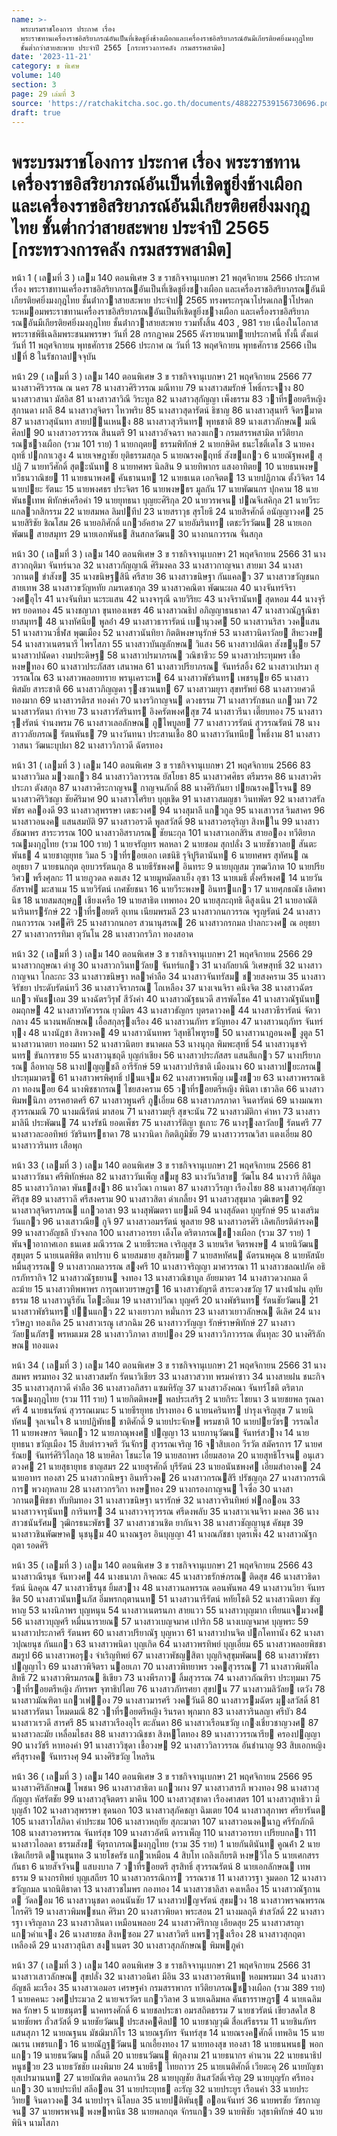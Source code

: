 ```yaml
---
name: >-
  พระบรมราชโองการ ประกาศ เรื่อง
  พระราชทานเครื่องราชอิสริยาภรณ์อันเป็นที่เชิดชูยิ่งช้างเผือกและเครื่องราชอิสริยาภรณ์อันมีเกียรติยศยิ่งมงกุฎไทย
  ชั้นต่ำกว่าสายสะพาย ประจำปี 2565 [กระทรวงการคลัง กรมสรรพสามิต]
date: '2023-11-21'
category: ข พิเศษ
volume: 140
section: 3
page: 29 เล่มที่ 3
source: 'https://ratchakitcha.soc.go.th/documents/488227539156730696.pdf'
draft: true
---
```


# พระบรมราชโองการ ประกาศ เรื่อง พระราชทานเครื่องราชอิสริยาภรณ์อันเป็นที่เชิดชูยิ่งช้างเผือกและเครื่องราชอิสริยาภรณ์อันมีเกียรติยศยิ่งมงกุฎไทย ชั้นต่ำกว่าสายสะพาย ประจำปี 2565 [กระทรวงการคลัง กรมสรรพสามิต]

หน้า 1 ( เลมที่ 3 ) เลม 140 ตอนพิเศษ 3 ข ราชกิจจานุเบกษา 21 พฤศจิกายน 2566 ประกาศ เรื่อง พระราชทานเครื่องราชอิสริยาภรณอันเป็นที่เชิดชูยิ่งชางเผือก และเครื่องราชอิสริยาภรณอันมีเกียรติยศยิ่งมงกุฎไทย ชั้นต่ํากวาสายสะพาย ประจําป 2565 ทรงพระกรุณาโปรดเกลาโปรดกระหมอมพระราชทานเครื่องราชอิสริยาภรณอันเป็นที่เชิดชูยิ่งชางเผือก และเครื่องราชอิสริยาภรณอันมีเกียรติยศยิ่งมงกุฎไทย ชั้นต่ํากวาสายสะพาย รวมทั้งสิ้น 403 , 981 ราย เนื่องในโอกาสพระราชพิธีเฉลิมพระชนมพรรษา วันที่ 28 กรกฎาคม 2565 ดังรายนามทายประกาศนี้ ทั้งนี้ ตั้งแต่วันที่ 11 พฤศจิกายน พุทธศักราช 2566 ประกาศ ณ วันที่ 13 พฤศจิกายน พุทธศักราช 2566 เป็นปที่ 8 ในรัชกาลปจจุบัน

หน้า 29 ( เลมที่ 3 ) เลม 140 ตอนพิเศษ 3 ข ราชกิจจานุเบกษา 21 พฤศจิกายน 2566 77 นางสาวศิริวรรณ ณ นคร 78 นางสาวศิริวรรณ มณีทาบ 79 นางสาวสมรักษ์ โพธิ์กระจาง 80 นางสาวสานา มัสอิส 81 นางสาวสาวิณี วิระทูล 82 นางสาวสุกัญญา เพ็งธรรม 83 วาที่รอยตรีหญิง สุกานดา ผาลี 84 นางสาวสุจิตรา ไหวพริบ 85 นางสาวสุดารัตน์ ธิชาญ 86 นางสาวสุนทรี จิตรมาต 87 นางสาวสุนันทา สายปนเหนง 88 นางสาวสุวรินทร พุทธชาติ 89 นางเสาวลักษณ มณีศิลป 90 นางสาวอรวรรณ สีนนตรี 91 นางสาวอัจฉรา หลวงแกว กรมสรรพสามิต ทวีติยาภรณชางเผือก (รวม 101 ราย) 1 นายกฤตย ธรรมพิทักษ์ 2 นายกษิดิศ ธนะโชติ์เดโช 3 นายคงฤทธิ์ ปกกาเวสูง 4 นายเจษฎาชัย ยุติธรรมสกุล 5 นายณรงคฤทธิ์ สังขแกว 6 นายณัฐพงศ สุปฏิ 7 นายทวีศักดิ์ สุตะนันท 8 นายทศพร นิลสิน 9 นายทิพากร แสงอาทิตย 10 นายธนพงษ ทวีธนวาณิชย 11 นายธนาพงศ คันธานนท 12 นายธเนต เอกจิตต 13 นายปฏิภาณ ตั้งวิจิตร 14 นายปยะ รัตนะ 15 นายพงศธร ประจิตร 16 นายพงษธร มูลกัน 17 นายพัฒนกร ปุกคาม 18 นายพันธเทพ พิทักษ์เครือคํา 19 นายยุทธนา บุญยะศิริกุล 20 นายวรพจน ปณจีเสคิกุล 21 นายวีระ แกลวกสิกรรม 22 นายสมพล ลิมปทีป 23 นายสราวุธ สุรโยธี 24 นายสิรศักดิ์ อนัญญาวงศ 25 นายสิริชัย ชิณโสม 26 นายอภิศักดิ์ แกวอัคฮาด 27 นายอัมรินทร เตชะวีรวัฒน 28 นายเอกพัฒน สายสมุทร 29 นายเอกพันธ สินสกลวัฒน 30 นางกนกวรรณ จั่นสกุล

หน้า 30 ( เลมที่ 3 ) เลม 140 ตอนพิเศษ 3 ข ราชกิจจานุเบกษา 21 พฤศจิกายน 2566 31 นางสาวกฤติมา จันทร์นวล 32 นางสาวกัญญาณี ศิริมงคล 33 นางสาวกาญจนา สายมา 34 นางสาวกานต ขําสังข 35 นางขนิษฐสินี ศรีสาย 36 นางสาวขนิษฐา กันแคลว 37 นางสาวขวัญชนก สายเทพ 38 นางสาวขวัญหทัย ภมรเดชากุล 39 นางสาวคณิตา พัฒนะผล 40 นางจันทร์จิรา วงศอุไร 41 นางจันทิมา นะระแสน 42 นางจารุณี ฉายวิริยะ 43 นางจิรานันท สุดหอม 44 นางจุรีพร ยอดทอง 45 นางชญาภา ขุนทองเพชร 46 นางสาวณธิป อภิญญาธนธาดา 47 นางสาวณัฏฐณิชา ยาสมุทร 48 นางทัศนีย พูลอ่ํา 49 นางสาวธารารัตน์ เบานุวงศ 50 นางสาวนริสา วงคแสน 51 นางสาวนวธี์ฬส พุฒเมือง 52 นางสาวนันทิยา กิตติพงษานุรักษ์ 53 นางสาวนิดาวัลย สีหะวงษ 54 นางสาวเนตรนารี ไพรโสภา 55 นางสาวบันญลักษณ วิแสง 56 นางสาวปณิตา สังขนุย 57 นางสาวปนัดดา งามประดิษฐ 58 นางสาวปรมาภรณ วณิชาชีวะ 59 นางสาวประทุมพร เชื้อหงษทอง 60 นางสาวประภัสสร เสนาพล 61 นางสาวปรียาภรณ จันทร์สอิ้ง 62 นางสาวเปรมา สุวรรณโณ 63 นางสาวพลอยทราย พรนุเคราะห 64 นางสาวพัชรินทร เพชรนุย 65 นางสาวพิสมัย สาระชาติ 66 นางสาวภิญญดา รุงชวนนท 67 นางสาวมยุรา สุขทรัพย์ 68 นางสาวยศวดี ทองมาก 69 นางสาวรติรส ทองคํา 70 นางรวิกาญจน ดวงธรรม 71 นางสาวรักชนก แกวมา 72 นางสาวรัตนา กําจาย 73 นางสาวรัสรินทร อิงครัตพงศสุข 74 นางสาวรีนา เตี๊ยบทอง 75 นางสาวรุงรัตน์ จํานงพรม 76 นางสาวเลอลักษณ ภูไพบูลย 77 นางสาววรรัตน์ สุวรรณรัตน์ 78 นางสาววลัยภรณ รัตนพันธ 79 นางวันทนา ประสานเชื้อ 80 นางสาววันทนีย โพธิ์งาม 81 นางสาววาสนา วัฒนะบุปผา 82 นางสาววิภาวดี ฉัตรทอง

หน้า 31 ( เลมที่ 3 ) เลม 140 ตอนพิเศษ 3 ข ราชกิจจานุเบกษา 21 พฤศจิกายน 2566 83 นางสาววิมล มวงแกว 84 นางสาววิลาวรรณ ยัสโยธา 85 นางสาวศศิธร ตรีมรรค 86 นางสาวศิรประภา ตังสกุล 87 นางสาวศิระกาญจน กาญจนภักดิ์ 88 นางศิริกันยา ปยณรงคโรจน 89 นางสาวศิริวิชญา ชัยศิริมาศ 90 นางสาวโศริยา บุญเชิด 91 นางสาวสมญชา วินทพัตร 92 นางสาวสรัลพัชร คลองดี 93 นางสาวสุพรรษา เตชะวงศ 94 นางสุมาลี แกวกูล 95 นางเสาวรส ริมสาคร 96 นางสาวอนงค แสนสมบัติ 97 นางสาวอรวดี พูลสวัสดิ์ 98 นางสาวอรอุริญา สิงหใน 99 นางสาวอัชฌาพร สาระวรรณ 100 นางสาวอิสราภรณ ชัยนะกุล 101 นางสาวเอกสิริน สายออง ทวีติยาภรณมงกุฎไทย (รวม 100 ราย) 1 นายจรัญทร พลหลา 2 นายชอม สุกปลั่ง 3 นายชัชวาลย สันตะพันธ 4 นายชาญยุทธ วิมล 5 วาที่รอยเอก เตชนิธิ รุจิปูริตานันท 6 นายทศพร สุทัศน ณ อยุธยา 7 นายธนกฤต อุยบวรรัตนกุล 8 นายธีรัชพงศ อินทระ 9 นายบุญสม วุฑฒวิภาต 10 นายปรียวิศว พริ้งศุลกะ 11 นายภูวดล คงแสง 12 นายมูหมัดลาเย็ง อุซา 13 นายเมธี ตั้งศรีพงศ 14 นายวันอัสราฟ มะสาแม 15 นายวิรัตน์ เกศชัยชนา 16 นายวีระพงษ อินทรแกว 17 นายศุภธณัช เลิศพานิช 18 นายสมสฤษฎ เชียงเครือ 19 นายสาธิต เทพทอง 20 นายสุภะฤทธิ ดีสูงเนิน 21 นายอาณัติ นารินทรรักษ์ 22 วาที่รอยตรี อุเทน เนียมพรมลี 23 นางสาวกนกวรรณ จรูญรัตน์ 24 นางสาวกนกวรรณ วงศศิริ 25 นางสาวกนกอร สวนานุสรณ 26 นางสาวกรกมล ปาลกะวงศ ณ อยุธยา 27 นางสาวกรรทิมา ตุวันโน 28 นางสาวกรวิภา ทองสอาด

หน้า 32 ( เลมที่ 3 ) เลม 140 ตอนพิเศษ 3 ข ราชกิจจานุเบกษา 21 พฤศจิกายน 2566 29 นางสาวกฤษณา ดําชู 30 นางสาวกวินทวัลย จันทร์แกว 31 นางกัลยาณี วิเศษสุทธิ์ 32 นางสาวกาญจนา โกละกะ 33 นางสาวขนิษฐา หลาคําลือ 34 นางสาวจันทรัสม ชวยสงคราม 35 นางสาวจิรัชยา ประดับรัตน์ทวี 36 นางสาวจิราภรณ โถเหลือง 37 นางเจนจิรา คนึงจิต 38 นางสาวฉัตรแกว พันธเอม 39 นางฉัตรวิรุฬ สีวังคํา 40 นางสาวณัฐธนวดี สารพัดโชค 41 นางสาวณัฐนันท อมฤกษ 42 นางสาวทัศวรรณ ยุวมิตร 43 นางสาวธัญกร บุตรดาวงค 44 นางสาวธีรารัตน์ จัตวากลาง 45 นางนพลักษณ เอื้อสกุลรุงเรือง 46 นางสาวนภัทร ขวัญทอง 47 นางสาวนฤภัทร จันทร์ทุง 48 นางนัฎชา สิงหวงค 49 นางสาวนันทพร วิสุทธิไพฑูรย 50 นางสาวนาฎอนงค งูตูล 51 นางสาวนาตยา ทองมหา 52 นางสาวนิตยา ขนาดผล 53 นางนุกุล พิมพะสุทธิ์ 54 นางสาวนุชจรินทร ขันการขาย 55 นางสาวนุชฤดี บุญกําเชียง 56 นางสาวประภัสสร แสนสีแกว 57 นางปรียาภรณ ลือหาญ 58 นางปญญชลี อารีรักษ์ 59 นางสาวปาริชาติ เมืองนาง 60 นางสาวปยะภรณ ประทุมมาตร 61 นางสาวพรพิศุทธิ์ ปนแจม 62 นางสาวพรเพ็ญ เมงชวย 63 นางสาวพรรณธิภา ทองนอย 64 นางพิชชากรณ ไชยสงคราม 65 วาที่รอยตรีหญิง พินิตา เชาวลิต 66 นางสาวพิมพนิภา อรรคฮาตศรี 67 นางสาวพูนศรี ภูเอี่ยม 68 นางสาวภรภาดา จินดารัตน์ 69 นางมณฑา สุวรรณมณี 70 นางมณีรัตน์ มาสอน 71 นางสาวมยุรี สุขจะนัน 72 นางสาวมัติกา คําหา 73 นางสาวมาลินี ประพัฒน 74 นางรัชนี ยอดเพ็ชร 75 นางสาวรัติญา ชูเกาะ 76 นางรุงลาวัลย รัตนศรี 77 นางสาวละออทิพย์ วัชรินทรธาดา 78 นางวนิดา กิตติภูมิชัย 79 นางสาววรรณวิสา แตงเอี่ยม 80 นางสาววรินทร เสือพุก

หน้า 33 ( เลมที่ 3 ) เลม 140 ตอนพิเศษ 3 ข ราชกิจจานุเบกษา 21 พฤศจิกายน 2566 81 นางสาววัชนา ศรีพิทักษ์ผล 82 นางสาววันเพ็ญ สมชู 83 นางวันวิสาข วัฒโน 84 นางวารี กิติมูล 85 นางสาววิภาดา พันธสงา 86 นางวีณา กานดา 87 นางสาววีรญา เรืองไชย 88 นางสาวศุภัชญา ศิริสุข 89 นางสราวลี ศรีสงคราม 90 นางสาวสิตา ดําเกลี้ยง 91 นางสาวสุขุมาล วุฒิเขตร 92 นางสาวสุจิตราภรณ แกวอาสา 93 นางสุพัฒตรา แยมดี 94 นางสุลัดดา บุญรักษ์ 95 นางเสริม วันแกว 96 นางเสาวณีย กูจิ 97 นางสาวอมรรัตน์ พูลสาย 98 นางสาวอรศิริ เลิศเกียรติดํารงค 99 นางสาวอัญชลี บัวจงกล 100 นางสาวอารยา เด็งโด ตริตาภรณชางเผือก (รวม 37 ราย) 1 พันจาอากาศเอก ธนเดช มณีวรรณ 2 นายธีระพล เจริญสุข 3 นายนริศ จิตรพงษ 4 นายนิวัฒน สุขบุตร 5 นายเนตพิชิต ตาปราบ 6 นายสมชาย สุขภิรมย 7 นายสหทัศน ฉัตรนพคุณ 8 นายหัสนัย หมื่นสุวรรณ 9 นางสาวกมลวรรณ สงศรี 10 นางสาวจริญญา มาศวรรณา 11 นางสาวชลณปภัค อธิกรภัทรากิจ 12 นางสาวณัฐธยาน จงทอง 13 นางสาวณิชาบูล อัยยมาตร 14 นางสาวดวงกมล ดีละม้าย 15 นางสาวทิพพาพร การุณทวยราษฎร 16 นางสาวธัญรดี สาระดวงขวัญ 17 นางน้ําฝน อุทัยธรรม 18 นางสาวนูรีฮัน โตะอีแม 19 นางสาวปวีณา บุญศรี 20 นางพัชรินทร รัตนชัยวัฒน 21 นางสาวพัชรินทร ปนแกว 22 นางเยาวภา หมั่นการ 23 นางสาวเยาวลักษณ ดีเลิศ 24 นางรวิษฎา ทองเกิด 25 นางสาวเรณู เสวกฉิม 26 นางสาววรัญญา รักษ์ราษพิทักษ์ 27 นางสาววัลยนภัสร พรหมเมฆ 28 นางสาววิภาดา สายปอง 29 นางสาววิภาวรรณ ตั๋นทุละ 30 นางศิริลักษณ ทองแดง

หน้า 34 ( เลมที่ 3 ) เลม 140 ตอนพิเศษ 3 ข ราชกิจจานุเบกษา 21 พฤศจิกายน 2566 31 นางสมพร พรมทอง 32 นางสาวสมรัก รัตนาวิเชียร 33 นางสาวสวาท พรมคําซาว 34 นางสายฝน ชนะกิจ 35 นางสาวสุภาวดี คําลือ 36 นางสาวอภิสรา แซมหิรัญ 37 นางสาวอังคณา จันทร์โชติ ตริตาภรณมงกุฎไทย (รวม 111 ราย) 1 นายกิตติพงษ พลประเสริฐ 2 นายกิระ ไชยนา 3 นายชยพล รุณลาศรี 4 นายธนรัตน์ สุวรรณเมนะ 5 นายธีรยุทธ ปรางทอง 6 นายนครินทร บํารุงเจริญสุข 7 นายนิทัศน จุลเจนใจ 8 นายปฏิพัทธ ชาติศักดิ์ 9 นายประจักษ พรมชาติ 10 นายปยวัชร วรรณใส 11 นายพงษกร จิตแกว 12 นายภาณุพงศ ปญญา 13 นายภานุวัฒน จันทร์สวาง 14 นายยุทธนา ขวัญเมือง 15 สิบตํารวจตรี วันจักร สุวรรณเจริญ 16 จาสิบเอก วีรวัต สมัครการ 17 นายศรัณย จันทร์ศิริวิไลกุล 18 นายศิลา โชนะโต 19 นายสถาพร เอี่ยมสอาด 20 นายสุทธิโรจน อนุเสวตวงศ 21 นายสุธายุทธ ชาญสมร 22 นายสุรศักดิ์ บุรีรัตน์ 23 นายอนันชพงศ เอี่ยมสําอางค 24 นายอาทร ทองสา 25 นางสาวกนิษฐา อินทรีวงค 26 นางสาวกรณสิรี ปรัชญกุล 27 นางสาวกรรณิการ พวงกุหลาบ 28 นางสาวกรวิกา หงษทอง 29 นางกรองกาญจน ใจซื่อ 30 นางสาวกานตพิชชา ทับทิมทอง 31 นางสาวขนิษฐา นรารักษ์ 32 นางสาวจรินทิพย์ ฟกออน 33 นางสาวจารุนันท การินทร 34 นางสาวจารุวรรณ ศรีดงพลับ 35 นางสาวเจนจิรา มงคล 36 นางสาวชนันรัศม วุฒิกรธนะพัชร 37 นางสาวชวนชิต ยากันจา 38 นางสาวชัญญานุช คัชมุข 39 นางสาวชินพัฒษาค นุชนุม 40 นางณฐอร อินบุญญา 41 นางณภัชชา บุตรเพ็ง 42 นางสาวณัฐกฤตา รอดศิริ

หน้า 35 ( เลมที่ 3 ) เลม 140 ตอนพิเศษ 3 ข ราชกิจจานุเบกษา 21 พฤศจิกายน 2566 43 นางสาวณีรนุช จันทวงศ 44 นางธนาภา กิจคณะ 45 นางสาวธรักษ์ภรณ ติดสุข 46 นางสาวธิดารัตน์ นิลคุณ 47 นางสาวธีรนุช ยิ้มสวาง 48 นางสาวนลพรรณ ดอนพันพล 49 นางสาวนวิยา จันทรชิต 50 นางสาวนันทนภัส อิ่มพรกฤตานนท 51 นางสาวนารีรัตน์ หทัยโชติ 52 นางสาวนิตยา ขัญหาญ 53 นางนิภาพร บุญหนุน 54 นางสาวเนตรนภา สายแวว 55 นางสาวบุญมาก เทียนแจมวงศ 56 นางสาวบุญศรี หมื่นนารายณ 57 นางสาวเบญจมาศ เปาริก 58 นางเบญจมาศ บุญพระ 59 นางสาวประภาศรี รัตนพร 60 นางสาวปรียาณัฐ บุญหวา 61 นางสาวปานจิต ปกโคทานัง 62 นางสาวปุณยนุช กันแกว 63 นางสาวพนิดา บุญเกิด 64 นางสาวพรทิพย์ บุญเอี่ยม 65 นางสาวพลอยพิชชา สมรูป 66 นางสาวพอรุง จําเริญทิพย์ 67 นางสาวพัชญสิตา บุญกิจสุขุมพัฒน 68 นางสาวพัชรา ปญญาไว 69 นางสาวพิจิตรา นอยเภา 70 นางสาวพิทยาพร วงคสุวรรณ 71 นางสาวพิมพิไล สิทธี 72 นางสาวพิรมภรณ ธิเขียว 73 นางพีรภาว ลิ้มสุวรรณ 74 นางสาวภัณฑิรา ประทุมมา 75 วาที่รอยตรีหญิง ภัทรพร จุฑาธิปไตย 76 นางสาวภัทรศยา สุขปน 77 นางสาวมลิวัลย เตวัง 78 นางสาวมัณฑิตา แกวเฟอง 79 นางสาวมารศรี วงควันดี 80 นางสาวรมฉัตร มุงสวัสดิ์ 81 นางสาวรัตนา โหมดมณี 82 วาที่รอยตรีหญิง รินรดา พุกมาก 83 นางสาวรินลญา ศรีบัว 84 นางสาวเรวดี สารศรี 85 นางสาวเรืองอุไร ตะลันดา 86 นางสาวเรือนขวัญ เกงเชี่ยวชาญวงศ 87 นางสาวละมัย เหลื่อมไธสง 88 นางสาววณิชชา สิงหโตทอง 89 นางสาววรรณารีย ครองปญญา 90 นางวัชรี หาทองคํา 91 นางสาววิชุดา เชื้อวงษ 92 นางสาววิลาวรรณ อันชํานาญ 93 สิบเอกหญิง ศรีสุรางค จันทรางศุ 94 นางศิริขวัญ ไหลริน

หน้า 36 ( เลมที่ 3 ) เลม 140 ตอนพิเศษ 3 ข ราชกิจจานุเบกษา 21 พฤศจิกายน 2566 95 นางสาวศิริลักษณ โพชนา 96 นางสาวสาธิตา แกวผาง 97 นางสาวสารภี พวงทอง 98 นางสาวสุกัญญา หัสรัตชัย 99 นางสาวสุจิตตรา มาคิน 100 นางสาวสุชาดา เรืองศาสตร 101 นางสาวสุทธิวา มีบุญล้ํา 102 นางสาวสุพรรษา ชุดนอก 103 นางสาวสุภัคชญา ฉิมเตย 104 นางสาวสุภาพร ศรียารันต 105 นางสาวโสภิดา คําประชม 106 นางสาวหฤทัย สุภะมาตา 107 นางสาวอนงคนาฏ ศรีรักภักดี 108 นางสาวอรพรรณ จันทร์สุข 109 นางสาวอัศนี ดาราเพ็ญ 110 นางสาวอารยา เปรียบกลา 111 นางสาวไอลดา ธรรมสังข จัตุรถาภรณมงกุฎไทย (รวม 35 ราย) 1 นายกันตินันท คูณค้ํา 2 นายเชิดเกียรติ ดานขุนทด 3 นายโชครัช แกวเหมือน 4 สิบโท เถลิงเกียรติ หงษวิไล 5 นายเศกสรร กันธา 6 นายสัจวัจน แสบงบาล 7 วาที่รอยตรี สุรสิทธิ์ สุวรรณรัตน์ 8 นายเอกลักษณ เทพธรรม 9 นางกรทิพย์ บุญเสถียร 10 นางสาวกรรณิการ วรรณราช 11 นางสาวรฐา จูมดอก 12 นางสาวขวัญกมล นาถนิติธาดา 13 นางสาวชไมพร กองทอง 14 นางสาวชาลิสา คงเหลือง 15 นางสาวณัฐกานต วัดลอม 16 นางสาวนุชดา ดอนนันชัย 17 นางสาวปญจรัตน์ สุขมวง 18 นางสาวพรจณพรรณ ไกรศิริ 19 นางสาวพิมพชนก ศิริมา 20 นางสาวพิยดา พระสอน 21 นางมลฤดี ขําสวัสดิ์ 22 นางสาวรฐา เจริญลาภ 23 นางสาวลินดา เหมือนพลอย 24 นางสาวศิริกาญ เอียดสุย 25 นางสาวสรญา แกวคําแจง 26 นางสายชล สิงหซอม 27 นางสาวิตรี แพรวรุงเรือง 28 นางสาวสุกฤตา เหลืองดี 29 นางสาวสุนิสา สงาเนตร 30 นางสาวสุภลักษณ พิมพภูคํา

หน้า 37 ( เลมที่ 3 ) เลม 140 ตอนพิเศษ 3 ข ราชกิจจานุเบกษา 21 พฤศจิกายน 2566 31 นางสาวเสาวลักษณ สุขปลั่ง 32 นางสาวอนิศา มีอิน 33 นางสาวอรพินท หอมพรมมา 34 นางสาวอัญชลี มะเรือง 35 นางสาวเอมอร เศรษฐคํา กรมสรรพากร ทวีติยาภรณชางเผือก (รวม 389 ราย) 1 นายคคนะ วงศประมวล 2 นายจเรวัตร แกววิลาศ 3 นายเฉลิมพล คันธารราษฎร 4 นายเฉลิมพล รักษา 5 นายชนุตร นาคทรงศักดิ์ 6 นายชลประชา อมรสถิตธรรม 7 นายชวรัตน์ เขียวสดใส 8 นายชัยพร ถั่วสวัสดิ์ 9 นายชัยวัฒน ประสงคศิลป 10 นายชาญวุฒิ สื่อเสรีธรรม 11 นายชินภัทร แสนสุภา 12 นายณฐนน มัชฌิมาภิโร 13 นายณฐภัทร จันทร์สุข 14 นายณรงคศักดิ์ เทพอิน 15 นายณเรน เพชรแกว 16 นายณัฏฐวัฒน นกเอี้ยงทอง 17 นายทองสุข ทองสา 18 นายธนพนธ พอกแกว 19 นายธนวัฒน กลิ่นดี 20 นายธนวัฒน พิกุลงาม 21 นายธนากร คํานวน 22 นายธนาธิป หนูชวย 23 นายธวัชชัย เผงพิมาย 24 นายธีร ไทยถาวร 25 นายเนติศักดิ์ เวียตะคุ 26 นายบัญชา ยุสเปรมานนท 27 นายบัณฑิต ดอนกาวิน 28 นายบุญชัย สินสวัสดิ์เจริญ 29 นายบุญรัก ศรีทองแกว 30 นายประทีป สลีออน 31 นายประยุทธ อะรัญ 32 นายประยูร เรือนคํา 33 นายประวิทย จินดาวงค 34 นายปารุจ นิโลบล 35 นายปติพันธุ ออนจันทร์ 36 นายพรชัย วัชรกาญจน 37 นายพรพจน พงษพานิช 38 นายพลกฤต จักรแกว 39 นายพิชัย วสุธาพิทักษ์ 40 นายพินิจ นามโสภา
